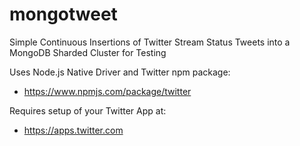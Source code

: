 # mongotweet
Simple Continuous Insertions of Twitter Stream Status Tweets into a MongoDB Sharded Cluster for Testing

Uses Node.js Native Driver and Twitter npm package:
  - https://www.npmjs.com/package/twitter
  
Requires setup of your Twitter App at:
  - https://apps.twitter.com
